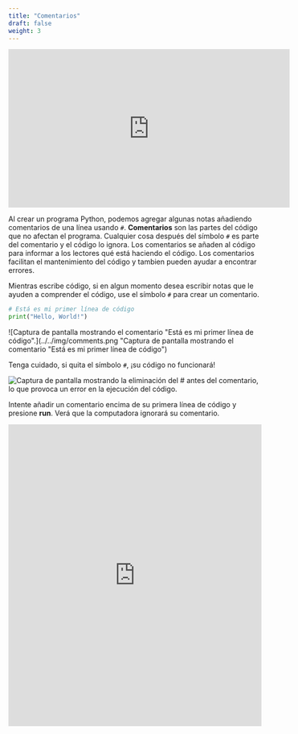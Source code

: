 ```yaml
---
title: "Comentarios"
draft: false
weight: 3
---
```


<p style="text-align: center;"><iframe width="560" height="315" src="https://www.youtube.com/embed/NE9IEUi1Eqk" frameborder="0" allow="accelerometer; autoplay; clipboard-write; encrypted-media; gyroscope; picture-in-picture" allowfullscreen></iframe></p>

Al crear un programa Python, podemos agregar algunas notas añadiendo comentarios de una línea usando `#`. **Comentarios** son las partes del código que no afectan el programa. Cualquier cosa después del símbolo `#` es parte del comentario y el código lo ignora. Los comentarios se añaden al código para informar a los lectores qué está haciendo el código. Los comentarios facilitan el mantenimiento del código y tambien pueden ayudar a encontrar errores.

Mientras escribe código, si en algun momento desea escribir notas que le ayuden a comprender el código, use el símbolo `#` para crear un comentario.

```python
# Está es mi primer línea de código
print("Hello, World!")
```

![Captura de pantalla mostrando el comentario "Está es mi primer línea de código".](../../img/comments.png "Captura de pantalla mostrando el comentario "Está es mi primer línea de código")

Tenga cuidado, si quita el símbolo `#`, ¡su código no funcionará!

![Captura de pantalla mostrando la eliminación del # antes del comentario, lo que provoca un error en la ejecución del código.](../../img/comments_wrong.png "Captura de pantalla mostrando la eliminación del # antes del comentario, lo que provoca un error en la ejecución del código.") 

Intente añadir un comentario encima de su primera línea de código y presione **run**. Verá que la computadora ignorará su comentario.

<iframe src="https://trinket.io/embed/python/5a33b3c592" width="100%" height="600" frameborder="0" marginwidth="0" marginheight="0" allowfullscreen></iframe>